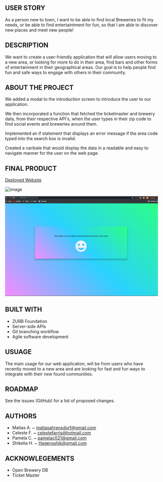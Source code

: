 ## USER STORY

As a person new to town, I want to be able to find local Breweries to fit my needs, or be able to find entertaintment for fun, so that I am able to discover new places and meet new people!

## DESCRIPTION

We want to create a user-friendly application that will allow users moving to a new area, or looking for more to do in their area, find bars and other forms of entertainment in their geographical areas. Our goal is to help people find fun and safe ways to engage with others in their community.

## ABOUT THE PROJECT

We added a modal to the introduction screen to introduce the user to our application.

We then incorporated a function that fetched the ticketmaster and brewery data, from their respective API's, when the user types in their zip code to find social events and breweries around them.

Implemented an if statement that displays an error message if the area code typed into the search box is invalid.

Created a varibale that would display the data in a readable and easy to navigate manner for the user on the web page.

## FINAL PRODUCT

[Deployed Website]()

![image](https://user-images.githubusercontent.com/87335354/133401571-f71d2711-7e7a-45fe-affd-ff7c5d37fefc.png)

![image](SS.png)

## BUILT WITH

- ZURB Foundation
- Server-side APIs
- Git branching workflow
- Agile software development

## USUAGE

The main usage for our web application, will be from users who have recently moved to a new area and are looking for fast and fun ways to integrate with their new found communities.

## ROADMAP

See the issues (GitHub) for a list of proposed changes.

## AUTHORS

- Matias A. ~ matiasahrensdorf@gmail.com
- Celeste F. ~ celestefarris@hotmail.com
- Pamela C. ~ pamelac021@gmail.com
- Shikelia H. ~ Hagensshik@gmail.com

## ACKNOWLEGEMENTS

- Open Brewery DB
- Ticket Master
